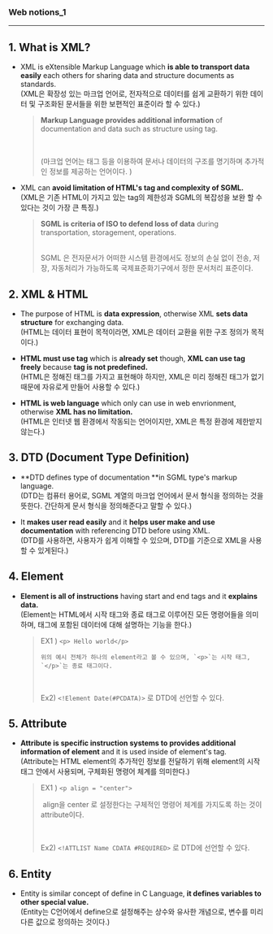 ### Web notions_1

------

## 1. What is XML? 

- XML is eXtensible Markup Language which **is able to transport data easily** each others for sharing data and structure documents as standards.
  <br>(XML은 확장성 있는 마크업 언어로, 전자적으로 데이터를 쉽게 교환하기 위한 데이터 및 구조화된 문서들을 위한 보편적인 표준이라 할 수 있다.)

  > **Markup Language provides additional information** of documentation and data such as structure using tag.
  >
  > <br>
  >
  > (마크업 언어는 태그 등을 이용하여 문서나 데이터의 구조를 명기하며 추가적인 정보를 제공하는 언어이다. )

- XML can **avoid limitation of HTML's tag and complexity of SGML.**
  <br>(XML은 기존 HTML이 가지고 있는 tag의 제한성과 SGML의 복잡성을 보완 할 수 있다는 것이 가장 큰 특징.)

  >**SGML is criteria of ISO to defend loss of data** during transportation, storagement, operations.
  >
  ><br>SGML 은 전자문서가 어떠한 시스템 환경에서도 정보의 손실 없이 전송, 저장, 자동처리가 가능하도록 국제표준화기구에서 정한 문서처리 표준이다.



## 2. XML & HTML 

- The purpose of HTML is **data expression**, otherwise XML **sets data structure** for exchanging data.
  <br>(HTML는 데이터 표현이 목적이라면, XML은 데이터 교환을 위한 구조 정의가 목적이다.)

- **HTML must use tag** which is **already set** though, **XML can use tag freely** because **tag is not predefined.**
  <br>(HTML은 정해진 태그를 가지고 표현해야 하지만, XML은 미리 정해진 태그가 없기 때문에 자유로게 만들어 사용할 수 있다.)

- **HTML is web language** which only can use in web envrionment, otherwise **XML has no limitation.**
  <br>(HTML은 인터넷 웹 환경에서 작동되는 언어이지만, XML은 특정 환경에 제한받지 않는다.)


## 3. DTD (Document Type Definition) 

- **DTD defines type of documentation **in SGML type's markup language. 
  <br>(DTD는 컴퓨터 용어로, SGML 계열의 마크업 언어에서 문서 형식을 정의하는 것을 뜻한다. 간단하게 문서 형식을 정의해준다고 말할 수 있다.)

- It **makes user read easily** and it **helps user make and use documentation** with referencing DTD before using XML.
  <br>(DTD를 사용하면, 사용자가 쉽게 이해할 수 있으며, DTD를 기준으로 XML을 사용할 수 있게된다.)


## 4. Element 

- **Element is all of instructions** having start and end tags and it **explains data.**
  <br>(Element는 HTML에서 시작 태그와 종료 태그로 이루어진 모든 명령어들을 의미하며, 태그에 포함된 데이터에 대해 설명하는 기능을 한다.)

  > EX1 ) ```<p> Hello world</p>``` 
  >
  > 	위의 예시 전체가 하나의 element라고 볼 수 있으며, `<p>`는 시작 태그, `</p>`는 종료 태그이다.
  > <br>
  >
  > Ex2) `<!Element Date(#PCDATA)>` 로 DTD에 선언할 수 있다.


## 5. Attribute 

- **Attribute is specific instruction systems to provides additional information of element** and it is used inside of element's tag.
  <br>(Attribute는 HTML element의 추가적인 정보를 전달하기 위해 element의 시작 태그 안에서 사용되며, 구체화된 명령어 체계를 의미한다.)

  > EX1 ) ```<p align = "center">``` 
  >
  > ​	align을 center 로 설정한다는 구체적인 명령어 체계를 가지도록 하는 것이 attribute이다.
  >
  > <br>
  >
  >
  > Ex2) `<!ATTLIST Name CDATA #REQUIRED>` 로 DTD에 선언할 수 있다.



## 6. Entity 

- Entity is similar concept of define in C Language, **it defines variables to other special value.**
  <br>(Entity는 C언어에서 define으로 설정해주는 상수와 유사한 개념으로, 변수를 미리 다른 값으로 정의하는 것이다.)